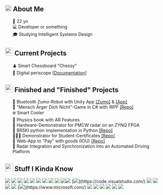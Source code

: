<h2><img src="https://media.giphy.com/media/lq3imhZ7qSz8xAFBv4/giphy.gif" height="20"> About Me</h2>

<ul>
🎂 22 yo<br>
💻 Developer or something<br>
🎓 Studying Intelligent Systems Design<br>
</ul>

<h2><img src="https://media.giphy.com/media/XBiIXQOKTLoxlTDfIs/giphy.gif" height="25"> Current Projects</h2>
<ul>
  ♟️  Smart Chessboard "Chessy"<br>
  🔭  Digital periscope <a href="https://dermrvn-code.github.io/LookAround/">[Documentation]</a><br>
</ul>

<h2><img src="https://media.giphy.com/media/rNeXmdHjB155PXhtUk/giphy.gif" height="25"> Finished and "Finished" Projects</h2>
<ul>
🤖  Bluetooth Zumo-Robot with Unity App <a href="https://github.com/dermrvn-code/zumo-bluetooth">[Zumo]</a> & <a href="https://github.com/dermrvn-code/zumo-bluetooth-app">[App]</a><br>
🎲  "Mensch Ärger Dich Nicht"-Game in C# with WPF <a href="https://github.com/dermrvn-code/MenschAergereDichNicht">[Repo]</a><br>
❄️  Smart Cooler<br>
📖  Physics book with AR Features<br>
📡  Hardware-Demonstrator for PMCW radar on an ZYNQ FPGA<br>
🔐  BRSKI python implementation in Python <a href="https://github.com/dermrvn-code/BRSKI-PY">[Repo]</a><br>
👨🏻‍🎓  Demonstrator for Student-Certificates <a href="https://github.com/dermrvn-code/StudentCertificateDemo">[Repo]</a><br>
🏦  Web-App to "Pay" with goods (IOU) <a href="https://github.com/dermrvn-code/IOweYou/">[Repo]</a><br>
🚕  Radar Integration and Synchronization into an Automated Driving Platform<br>
</ul>

<h2><img src="https://media.giphy.com/media/VdoIFLsMIlwzfKD520/giphy.gif" height="25"> Stuff I Kinda Know</h2>

[![](https://img.shields.io/badge/-HTML5-E34F26?style=for-the-badge&logo=html5&logoColor=white)](https://html5.org/) [![](https://img.shields.io/badge/-CSS3-1572B6?style=for-the-badge&logo=css3)](https://www.w3.org/Style/CSS/Overview.de.html) [![](https://img.shields.io/badge/-JS-F7DF1E?style=for-the-badge&logo=JavaScript&logoColor=black)](https://www.javascript.com/) [![](https://img.shields.io/badge/-PHP-777BB4?style=for-the-badge&logo=PHP&logoColor=white)](https://www.php.net/) [![](https://img.shields.io/badge/-SQL-4479A1?style=for-the-badge&logo=MySQL&logoColor=white)](https://www.w3schools.com/sql/sql_intro.asp) [![](https://img.shields.io/badge/-Python-3776AB?style=for-the-badge&logo=Python&logoColor=white)](https://www.python.org/) [![](https://img.shields.io/badge/-Java-007396?style=for-the-badge&logo=java&logoColor=white)](https://www.java.com/) [![](https://img.shields.io/badge/-Arduino-00979D?style=for-the-badge&logo=arduino&logoColor=white)](https://www.arduino.cc/) [![](https://img.shields.io/badge/-C%20/%20C++-A8B9CC?style=for-the-badge&logo=c&logoColor=black)](wikipedia.org/wiki/C_(Programmiersprache)) [![](https://img.shields.io/badge/-GitHub-181717?style=for-the-badge&logo=github)](https://github.com/dermrvn-code)[![](https://img.shields.io/badge/-Git-F05032?style=for-the-badge&logo=git&logoColor=white)](https://git-scm.com/) [![](https://img.shields.io/badge/-VS_Code-007ACC?style=for-the-badge&logo=visual-studio-code&logoColor=white")](https://code.visualstudio.com/) [![](https://img.shields.io/badge/-Photoshop-31A8FF?style=for-the-badge&logo=adobe-photoshop&logoColor=white)](https://www.adobe.com/de/products/photoshop.html) [![](https://img.shields.io/badge/-Premiere-9999FF?style=for-the-badge&logo=adobe-premiere-pro&logoColor=white)](https://www.adobe.com/de/products/premiere.html) [![](https://img.shields.io/badge/-Lightroom-31A8FF?style=for-the-badge&logo=adobe-lightroom&logoColor=white)](https://www.adobe.com/de/products/photoshop-lightroom.html) [![](https://img.shields.io/badge/-XD-FF61F6?style=for-the-badge&logo=adobe-xd&logoColor=white)](https://www.adobe.com/de/products/xd.html) [![](https://img.shields.io/badge/-Windows-0078D6?style=for-the-badge&logo=windows&logoColor=white")](https://www.microsoft.com/) [![](https://img.shields.io/badge/-Unity-FFFFFF?style=for-the-badge&logo=unity&logoColor=black)](https://www.unity.com/) [![](https://img.shields.io/badge/-C%23-239120?style=for-the-badge&logo=sharp&logoColor=White)](https://dotnet.microsoft.com/en-us/languages/csharp) [![](https://img.shields.io/badge/-React_Native-61DAFB?style=for-the-badge&logo=react&logoColor=black)](https://reactnative.dev/) [![](https://img.shields.io/badge/-Linux-FCC624?style=for-the-badge&logo=linux&logoColor=black)](https://www.linux.org/) [![](https://img.shields.io/badge/-Blender-F5792A?style=for-the-badge&logo=Blender&logoColor=white)](https://www.blender.org/)  [![](https://img.shields.io/badge/-ASP.net-512BD4?style=for-the-badge&logo=.net&logoColor=white)](https://dotnet.microsoft.com/en-us/apps/aspnet) 

<!-- <h2><img src="https://media.giphy.com/media/YRDstN3RevBJBbqZIl/giphy.gif" height="25">Stuff I Want To Learn</h2> -->

